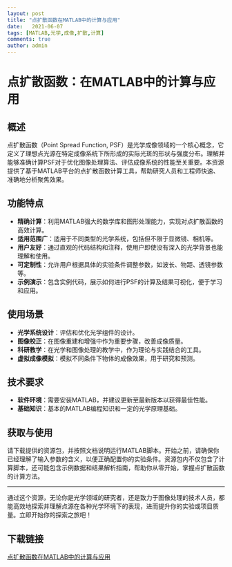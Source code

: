 ```yaml
---
layout: post
title: "点扩散函数在MATLAB中的计算与应用"
date:   2021-06-07
tags: [MATLAB,光学,成像,扩散,计算]
comments: true
author: admin
---
```

# 点扩散函数：在MATLAB中的计算与应用

## 概述

点扩散函数（Point Spread Function, PSF）是光学成像领域的一个核心概念，它定义了理想点光源在特定成像系统下所形成的实际光斑的形状与强度分布。理解并能够准确计算PSF对于优化图像处理算法、评估成像系统的性能至关重要。本资源提供了基于MATLAB平台的点扩散函数计算工具，帮助研究人员和工程师快速、准确地分析聚焦效果。

## 功能特点

- **精确计算**：利用MATLAB强大的数学库和图形处理能力，实现对点扩散函数的高效计算。
- **适用范围广**：适用于不同类型的光学系统，包括但不限于显微镜、相机等。
- **用户友好**：通过直观的代码结构和注释，使用户即使没有深入的光学背景也能理解和使用。
- **可定制性**：允许用户根据具体的实验条件调整参数，如波长、物距、透镜参数等。
- **示例演示**：包含实例代码，展示如何进行PSF的计算及结果可视化，便于学习和应用。

## 使用场景

- **光学系统设计**：评估和优化光学组件的设计。
- **图像校正**：在图像重建和增强中作为重要步骤，改善成像质量。
- **科研教学**：在光学和图像处理的教学中，作为理论与实践结合的工具。
- **虚拟成像模拟**：模拟不同条件下物体的成像效果，用于研究和预测。

## 技术要求

- **软件环境**：需要安装MATLAB，并建议更新至最新版本以获得最佳性能。
- **基础知识**：基本的MATLAB编程知识和一定的光学原理基础。

## 获取与使用

请下载提供的资源包，并按照文档说明运行MATLAB脚本。开始之前，请确保你已经理解了输入参数的含义，以便正确配置你的实验条件。资源包内不仅包含了计算脚本，还可能包含示例数据和结果解析指南，帮助你从零开始，掌握点扩散函数的计算方法。

---

通过这个资源，无论你是光学领域的研究者，还是致力于图像处理的技术人员，都能高效地探索并理解点源在各种光学环境下的表现，进而提升你的实验或项目质量。立即开始你的探索之旅吧！

## 下载链接

[点扩散函数在MATLAB中的计算与应用](https://pan.quark.cn/s/9f051a0a5a6c)